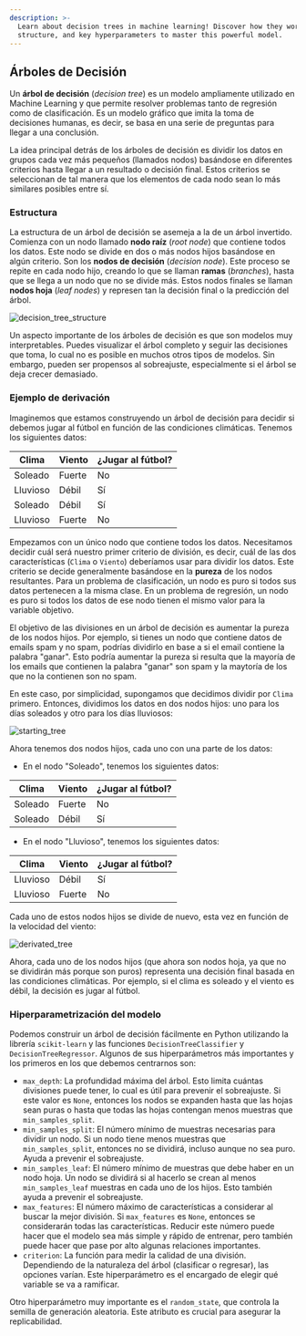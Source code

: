 ```yaml
---
description: >-
  Learn about decision trees in machine learning! Discover how they work, their
  structure, and key hyperparameters to master this powerful model.
---
```

## Árboles de Decisión

Un **árbol de decisión** (*decision tree*) es un modelo ampliamente utilizado en Machine Learning y que permite resolver problemas tanto de regresión como de clasificación. Es un modelo gráfico que imita la toma de decisiones humanas, es decir, se basa en una serie de preguntas para llegar a una conclusión.

La idea principal detrás de los árboles de decisión es dividir los datos en grupos cada vez más pequeños (llamados nodos) basándose en diferentes criterios hasta llegar a un resultado o decisión final. Estos criterios se seleccionan de tal manera que los elementos de cada nodo sean lo más similares posibles entre sí.

### Estructura

La estructura de un árbol de decisión se asemeja a la de un árbol invertido. Comienza con un nodo llamado **nodo raíz** (*root node*) que contiene todos los datos. Este nodo se divide en dos o más nodos hijos basándose en algún criterio. Son los **nodos de decisión** (*decision node*). Este proceso se repite en cada nodo hijo, creando lo que se llaman **ramas** (*branches*), hasta que se llega a un nodo que no se divide más. Estos nodos finales se llaman **nodos hoja** (*leaf nodes*) y represen tan la decisión final o la predicción del árbol.

![decision_tree_structure](https://github.com/4GeeksAcademy/machine-learning-content/blob/master/assets/decision_tree_structure.jpg?raw=true)

Un aspecto importante de los árboles de decisión es que son modelos muy interpretables. Puedes visualizar el árbol completo y seguir las decisiones que toma, lo cual no es posible en muchos otros tipos de modelos. Sin embargo, pueden ser propensos al sobreajuste, especialmente si el árbol se deja crecer demasiado.

### Ejemplo de derivación

Imaginemos que estamos construyendo un árbol de decisión para decidir si debemos jugar al fútbol en función de las condiciones climáticas. Tenemos los siguientes datos:

| Clima | Viento | ¿Jugar al fútbol? |
|-------|--------|-------------------|
| Soleado | Fuerte | No |
| Lluvioso | Débil | Sí |
| Soleado | Débil | Sí |
| Lluvioso | Fuerte | No |

Empezamos con un único nodo que contiene todos los datos. Necesitamos decidir cuál será nuestro primer criterio de división, es decir, cuál de las dos características (`Clima` o `Viento`) deberíamos usar para dividir los datos. Este criterio se decide generalmente basándose en la **pureza** de los nodos resultantes. Para un problema de clasificación, un nodo es puro si todos sus datos pertenecen a la misma clase. En un problema de regresión, un nodo es puro si todos los datos de ese nodo tienen el mismo valor para la variable objetivo.

El objetivo de las divisiones en un árbol de decisión es aumentar la pureza de los nodos hijos. Por ejemplo, si tienes un nodo que contiene datos de emails spam y no spam, podrías dividirlo en base a si el email contiene la palabra "ganar". Esto podría aumentar la pureza si resulta que la mayoría de los emails que contienen la palabra "ganar" son spam y la maytoría de los que no la contienen son no spam.

En este caso, por simplicidad, supongamos que decidimos dividir por `Clima` primero. Entonces, dividimos los datos en dos nodos hijos: uno para los días soleados y otro para los días lluviosos:

![starting_tree](https://github.com/4GeeksAcademy/machine-learning-content/blob/master/assets/starting_tree.png?raw=true)

Ahora tenemos dos nodos hijos, cada uno con una parte de los datos:

- En el nodo "Soleado", tenemos los siguientes datos:

| Clima | Viento | ¿Jugar al fútbol? |
|-------|--------|-------------------|
| Soleado | Fuerte | No |
| Soleado | Débil | Sí |

- En el nodo "Lluvioso", tenemos los siguientes datos:

| Clima | Viento | ¿Jugar al fútbol? |
|-------|--------|-------------------|
| Lluvioso | Débil | Sí |
| Lluvioso | Fuerte | No |

Cada uno de estos nodos hijos se divide de nuevo, esta vez en función de la velocidad del viento:

![derivated_tree](https://github.com/4GeeksAcademy/machine-learning-content/blob/master/assets/derivated_tree.png?raw=true)

Ahora, cada uno de los nodos hijos (que ahora son nodos hoja, ya que no se dividirán más porque son puros) representa una decisión final basada en las condiciones climáticas. Por ejemplo, si el clima es soleado y el viento es débil, la decisión es jugar al fútbol.

### Hiperparametrización del modelo

Podemos construir un árbol de decisión fácilmente en Python utilizando la librería `scikit-learn` y las funciones `DecisionTreeClassifier` y `DecisionTreeRegressor`. Algunos de sus hiperparámetros más importantes y los primeros en los que debemos centrarnos son:

- `max_depth`: La profundidad máxima del árbol. Esto limita cuántas divisiones puede tener, lo cual es útil para prevenir el sobreajuste. Si este valor es `None`, entonces los nodos se expanden hasta que las hojas sean puras o hasta que todas las hojas contengan menos muestras que `min_samples_split`.
- `min_samples_split`: El número mínimo de muestras necesarias para dividir un nodo. Si un nodo tiene menos muestras que `min_samples_split`, entonces no se dividirá, incluso aunque no sea puro. Ayuda a prevenir el sobreajuste.
- `min_samples_leaf`: El número mínimo de muestras que debe haber en un nodo hoja. Un nodo se dividirá si al hacerlo se crean al menos `min_samples_leaf` muestras en cada uno de los hijos. Esto también ayuda a prevenir el sobreajuste.
- `max_features`: El número máximo de características a considerar al buscar la mejor división. Si `max_features` es `None`, entonces se considerarán todas las características. Reducir este número puede hacer que el modelo sea más simple y rápido de entrenar, pero también puede hacer que pase por alto algunas relaciones importantes.
- `criterion`: La función para medir la calidad de una división. Dependiendo de la naturaleza del árbol (clasificar o regresar), las opciones varían. Este hiperparámetro es el encargado de elegir qué variable se va a ramificar.

Otro hiperparámetro muy importante es el `random_state`, que controla la semilla de generación aleatoria. Este atributo es crucial para asegurar la replicabilidad.
